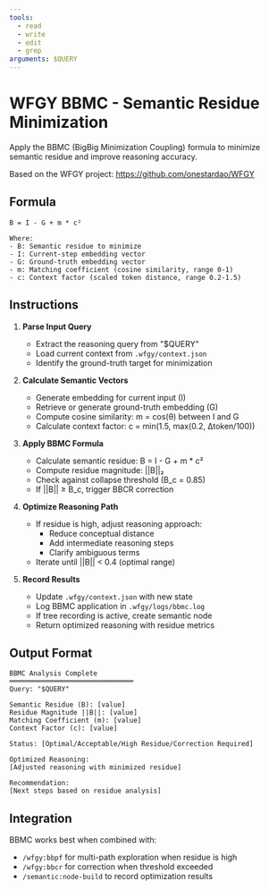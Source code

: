 ```yaml
---
tools:
  - read
  - write
  - edit
  - grep
arguments: $QUERY
---
```


# WFGY BBMC - Semantic Residue Minimization

Apply the BBMC (BigBig Minimization Coupling) formula to minimize semantic residue and improve reasoning accuracy.

Based on the WFGY project: https://github.com/onestardao/WFGY

## Formula

```
B = I - G + m * c²

Where:
- B: Semantic residue to minimize
- I: Current-step embedding vector
- G: Ground-truth embedding vector
- m: Matching coefficient (cosine similarity, range 0-1)
- c: Context factor (scaled token distance, range 0.2-1.5)
```

## Instructions

1. **Parse Input Query**
   - Extract the reasoning query from "$QUERY"
   - Load current context from `.wfgy/context.json`
   - Identify the ground-truth target for minimization

2. **Calculate Semantic Vectors**
   - Generate embedding for current input (I)
   - Retrieve or generate ground-truth embedding (G)
   - Compute cosine similarity: m = cos(θ) between I and G
   - Calculate context factor: c = min(1.5, max(0.2, Δtoken/100))

3. **Apply BBMC Formula**
   - Calculate semantic residue: B = I - G + m * c²
   - Compute residue magnitude: ||B||₂
   - Check against collapse threshold (B_c = 0.85)
   - If ||B|| ≥ B_c, trigger BBCR correction

4. **Optimize Reasoning Path**
   - If residue is high, adjust reasoning approach:
     * Reduce conceptual distance
     * Add intermediate reasoning steps
     * Clarify ambiguous terms
   - Iterate until ||B|| < 0.4 (optimal range)

5. **Record Results**
   - Update `.wfgy/context.json` with new state
   - Log BBMC application in `.wfgy/logs/bbmc.log`
   - If tree recording is active, create semantic node
   - Return optimized reasoning with residue metrics

## Output Format

```
BBMC Analysis Complete
═══════════════════════════════
Query: "$QUERY"

Semantic Residue (B): [value]
Residue Magnitude ||B||: [value]
Matching Coefficient (m): [value]
Context Factor (c): [value]

Status: [Optimal/Acceptable/High Residue/Correction Required]

Optimized Reasoning:
[Adjusted reasoning with minimized residue]

Recommendation:
[Next steps based on residue analysis]
```

## Integration

BBMC works best when combined with:
- `/wfgy:bbpf` for multi-path exploration when residue is high
- `/wfgy:bbcr` for correction when threshold exceeded
- `/semantic:node-build` to record optimization results